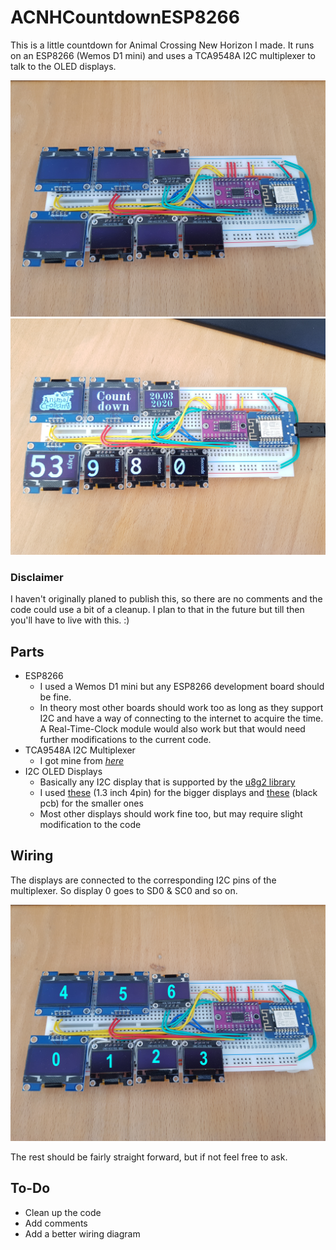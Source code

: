 # ACNHCountdownESP8266

This is a little countdown for Animal Crossing New Horizon I made.
It runs on an ESP8266 (Wemos D1 mini) and uses a TCA9548A I2C multiplexer to talk to the OLED displays.

![Screens off](/img/Screens_off.jpg)
![Screens on](/img/Screens_on.jpg)

### Disclaimer

I haven't originally planed to publish this, so there are no comments and the code could use a bit of a cleanup.
I plan to that in the future but till then you'll have to live with this. :)

## Parts

* ESP8266
   * I used a Wemos D1 mini but any ESP8266 development board should be fine.
   * In theory most other boards should work too as long as they support I2C and have a way of connecting to the internet to acquire  the time. A Real-Time-Clock module would also work but that would need further modifications to the current code.
*  TCA9548A I2C Multiplexer
   * I got mine from [*here*](https://www.aliexpress.com/item/32888007073.html?spm=a2g0s.9042311.0.0.27424c4dohvo00)
* I2C OLED Displays
   * Basically any I2C display that is supported by the [u8g2 library](https://github.com/olikraus/u8g2)
   * I used [these](https://www.aliexpress.com/item/32844104782.html?spm=a2g0s.9042311.0.0.27424c4dohvo00) (1.3 inch 4pin) for the bigger displays and [these](https://www.aliexpress.com/item/32637598943.html?spm=a2g0s.9042311.0.0.27424c4dohvo00) (black pcb) for the smaller ones
   * Most other displays should work fine too, but may require slight modification to the code

## Wiring

The displays are connected to the corresponding  I2C pins of the multiplexer. So display 0 goes to SD0 & SC0 and so on.

![Multiplexer Chart](/img/Mux_Chart.jpg)

The rest should be fairly straight forward, but if not feel free to ask.

## To-Do
* Clean up the code
* Add comments
* Add a better wiring diagram
